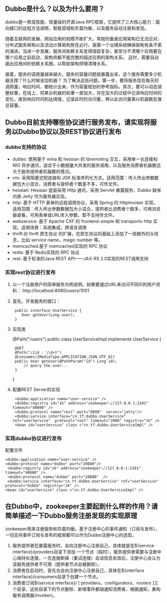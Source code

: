 ## Dubbo是什么？以及为什么要用？

dubbo是一款高性能、轻量级的开源Java RPC框架，它提供了三大核心能力：面向接口的远程方法调用，智能容错和负载均衡，以及服务自动注册和发现。

随着互联网的发展，网站应用的规模不断扩大，常规的垂直应用架构已无法应对，分布式服务架构以及流动计算架构势在必行，亟需一个治理系统确保架构有条不紊的演进。当进一步发展，服务间依赖关系变得错踪复杂，甚至分不清哪个应用要在哪个应用之前启动，架构师都不能完整的描述应用的架构关系。 这时，需要自动画出应用间的依赖关系图，以帮助架构师理清理关系。

接着，服务的调用量越来越大，服务的容量问题就暴露出来，这个服务需要多少机器支撑？什么时候该加机器？ 为了解决这些问题，第一步，要将服务现在每天的调用量，响应时间，都统计出来，作为容量规划的参考指标。其次，要可以动态调整权重，在线上，将某台机器的权重一直加大，并在加大的过程中记录响应时间的变化，直到响应时间到达阈值，记录此时的访问量，再以此访问量乘以机器数反推总容量。


## Dubbo目前支持哪些协议进行服务发布，请实现将服务以Dubbo协议以及REST协议进行发布
### dubbo支持的协议

- dubbo:   使用基于 mina 和 hessian 的 tbremoting 交互，采用单一长连接和 NIO 异步通讯，适合于小数据量大并发的服务调用，以及服务消费者机器数远大于服务提供者机器数的情况。
- rmi:   采用阻塞式短连接和 JDK 标准序列化方式。适用范围：传入传出参数数据包大小混合，消费者与提供者个数差不多，可传文件。
- hessian:   Hessian 底层采用 Http 通讯，采用 Servlet 暴露服务，Dubbo 缺省内嵌 Jetty 作为服务器实现。
- http: 基于 HTTP 表单的远程调用协议，采用 Spring 的 HttpInvoker 实现，适用范围：传入传出参数数据包大小混合，提供者比消费者个数多，可用浏览器查看，可用表单或URL传入参数，暂不支持传文件。
- webservice: 基于 Apache CXF 的 frontend-simple 和 transports-http 实现。适用场景：系统集成，跨语言调用
- thrift:对 thrift 原生协议 的扩展，在原生协议的基础上添加了一些额外的头信息，比如 service name，magic number 等。
- memcached:基于 memcached实现的 RPC 协议
- redis: 基于 Redis实现的 RPC 协议
- rest: 基于标准的Java REST API——JAX-RS 2.0实现的REST调用支持




### 实现rest协议进行发布

1. 以一个注册用户的简单服务为例说明。如果要通过URL来访问不同ID的用户资料： http://localhost:8080/users/1001
2. 首先，开发服务的接口：

		public interface UserService {    
		   User getUser(Long user);
		}


3. 实现类

	@Path("/users")
	public class UserServiceImpl implements UserService {
	       
	    @GET
    	@Path("/{id : \\d+}")
	    @Consumes({MediaType.APPLICATION_JSON_UTF_8})
	    public User getUser(@PathParam("id") Long id);
	        // query the user...
	    }	
	}

4. 配置REST Server的实现

		<dubbo:application name="user-service" />
	    <dubbo:registry id="zk" address="zookeeper://127.0.0.1:2181" timeout="40000" /> 
		<dubbo:protocol name="rest" port="8888"  server="jetty"/>
	    <dubbo:service interface="cn.tf.dubbo.UserService" ref="userService"  protocol="rest" timeout="2000" registry="zk" />
		<bean id="userService" class ="cn.tf.dubbo.UserServiceImpl" />


### 实现dubbo协议进行发布
 配置文件

	<dubbo:application name="user-service" />
 	<dubbo:protocol name="dubbo" port="20880"/>
	 <dubbo:registry id="zk" address="zookeeper://127.0.0.1:2181" timeout="40000" /> 
	 <dubbo:protocol name="dubbo" port="20880"  />
	 <dubbo:service interface="cn.tf.dubbo.UserService" ref="userService"  protocol="dubbo" registry="zk" />
	<bean id="userService" class ="cn.tf.dubbo.UserServiceImpl" />




## 在Dubbo中，zookeeper主要起到什么样的作用？请简单描述一下Dubbo服务注册发现的实现原理

zookeeper用来注册服务和负载均衡。基于注册中心的事件通知（订阅与发布），一切支持事件订阅与发布的框架都可以作为Dubbo注册中心的选型。

1. 服务提供者在暴露服务时，会向注册中心注册自己，具体就是在${service interface}/providers目录下添加 一个节点（临时），服务提供者需要与注册中心保持长连接，一旦连接断掉（重试连接）会话信息失效后，注册中心会认为该服务提供者不可用（提供者节点会被删除）。
2. 消费者在启动时，首先也会向注册中心注册自己，具体在${interface interface}/consumers目录下创建一个节点。
3. 消费者订阅${service interface}/ [ providers、configurators、routers ]三个目录，这些目录下的节点删除、新增事件都胡通知消费者，根据通知，重构服务调用器(Invoker)。




